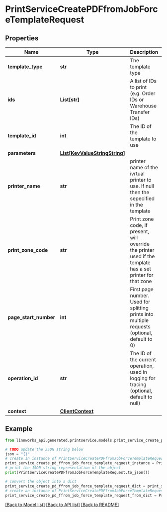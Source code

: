 # PrintServiceCreatePDFfromJobForceTemplateRequest


## Properties

Name | Type | Description | Notes
------------ | ------------- | ------------- | -------------
**template_type** | **str** | The template type | [optional] 
**ids** | **List[str]** | A list of IDs to print (e.g. Order IDs or Warehouse Transfer IDs) | [optional] 
**template_id** | **int** | The ID of the template to use | [optional] 
**parameters** | [**List[KeyValueStringString]**](KeyValueStringString.md) |  | [optional] 
**printer_name** | **str** | printer name of the ivrtual printer to use. If null then the sepecified in the template | [optional] 
**print_zone_code** | **str** | Print zone code, if present, will override the printer used if the template has a set printer for that zone | [optional] 
**page_start_number** | **int** | First page number. Used for splitting prints into multiple requests (optional, default to 0) | [optional] 
**operation_id** | **str** | The ID of the current operation, used in logging for tracing (optional, default to null) | [optional] 
**context** | [**ClientContext**](ClientContext.md) |  | [optional] 

## Example

```python
from linnworks_api.generated.printservice.models.print_service_create_pd_ffrom_job_force_template_request import PrintServiceCreatePDFfromJobForceTemplateRequest

# TODO update the JSON string below
json = "{}"
# create an instance of PrintServiceCreatePDFfromJobForceTemplateRequest from a JSON string
print_service_create_pd_ffrom_job_force_template_request_instance = PrintServiceCreatePDFfromJobForceTemplateRequest.from_json(json)
# print the JSON string representation of the object
print(PrintServiceCreatePDFfromJobForceTemplateRequest.to_json())

# convert the object into a dict
print_service_create_pd_ffrom_job_force_template_request_dict = print_service_create_pd_ffrom_job_force_template_request_instance.to_dict()
# create an instance of PrintServiceCreatePDFfromJobForceTemplateRequest from a dict
print_service_create_pd_ffrom_job_force_template_request_from_dict = PrintServiceCreatePDFfromJobForceTemplateRequest.from_dict(print_service_create_pd_ffrom_job_force_template_request_dict)
```
[[Back to Model list]](../README.md#documentation-for-models) [[Back to API list]](../README.md#documentation-for-api-endpoints) [[Back to README]](../README.md)


